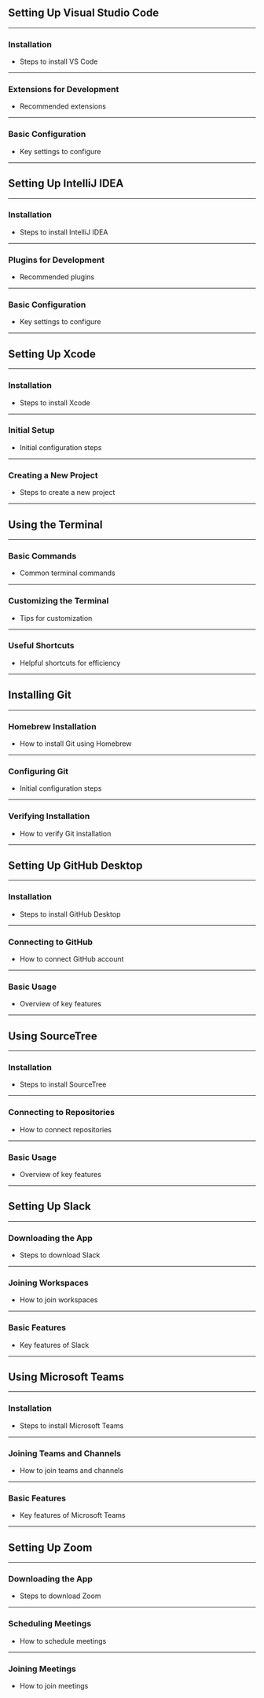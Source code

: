 ## Setting Up Visual Studio Code
---

### Installation
- Steps to install VS Code
---

### Extensions for Development
- Recommended extensions
---

### Basic Configuration
- Key settings to configure
---

## Setting Up IntelliJ IDEA
---

### Installation
- Steps to install IntelliJ IDEA
---

### Plugins for Development
- Recommended plugins
---

### Basic Configuration
- Key settings to configure
---

## Setting Up Xcode
---

### Installation
- Steps to install Xcode
---

### Initial Setup
- Initial configuration steps
---

### Creating a New Project
- Steps to create a new project
---

## Using the Terminal
---

### Basic Commands
- Common terminal commands
---

### Customizing the Terminal
- Tips for customization
---

### Useful Shortcuts
- Helpful shortcuts for efficiency
---

## Installing Git
---

### Homebrew Installation
- How to install Git using Homebrew
---

### Configuring Git
- Initial configuration steps
---

### Verifying Installation
- How to verify Git installation
---

## Setting Up GitHub Desktop
---

### Installation
- Steps to install GitHub Desktop
---

### Connecting to GitHub
- How to connect GitHub account
---

### Basic Usage
- Overview of key features
---

## Using SourceTree
---

### Installation
- Steps to install SourceTree
---

### Connecting to Repositories
- How to connect repositories
---

### Basic Usage
- Overview of key features
---

## Setting Up Slack
---

### Downloading the App
- Steps to download Slack
---

### Joining Workspaces
- How to join workspaces
---

### Basic Features
- Key features of Slack
---

## Using Microsoft Teams
---

### Installation
- Steps to install Microsoft Teams
---

### Joining Teams and Channels
- How to join teams and channels
---

### Basic Features
- Key features of Microsoft Teams
---

## Setting Up Zoom
---

### Downloading the App
- Steps to download Zoom
---

### Scheduling Meetings
- How to schedule meetings
---

### Joining Meetings
- How to join meetings
